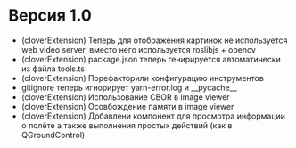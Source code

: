 # Версия 1.0

- (cloverExtension) Теперь для отображения картинок не используется web video server, вместо него используется roslibjs + opencv
- (cloverExtension) package.json теперь генирируется автоматически из файла tools.ts
- (cloverExtension) Порефакторили конфигурацию инструментов
- gitignore теперь игнорирует yarn-error.log и \_\_pycache\_\_
- (cloverExtension) Использование CBOR в image viewer
- (cloverExtension) Осовбождение памяти в image viewer
- (cloverExtension) Добавлени компонент для просмотра информации о полёте а также выполнения простых действий (как в QGroundControl)